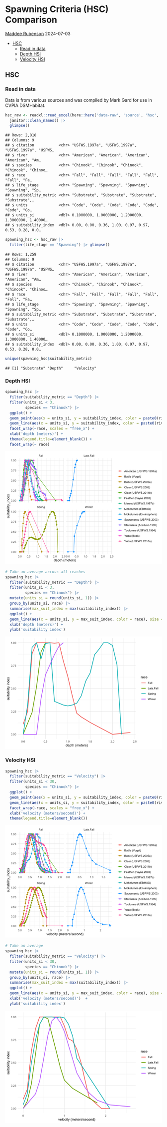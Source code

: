 Spawning Criteria (HSC) Comparison
================
[Maddee Rubenson](mailto:mrubenson@flowwest.com)
2024-07-03

- [HSC](#hsc)
  - [Read in data](#read-in-data)
  - [Depth HSI](#depth-hsi)
  - [Velocity HSI](#velocity-hsi)

## HSC

### Read in data

Data is from various sources and was compiled by Mark Gard for use in
CVPIA DSMHabitat.

``` r
hsc_raw <- readxl::read_excel(here::here('data-raw', 'source', 'hsc', 'HSC.xlsx'), sheet = "flat") |> 
  janitor::clean_names() |> 
  glimpse()
```

    ## Rows: 2,818
    ## Columns: 9
    ## $ citation           <chr> "USFWS.1997a", "USFWS.1997a", "USFWS.1997a", "USFWS…
    ## $ river              <chr> "American", "American", "American", "American", "Am…
    ## $ species            <chr> "Chinook", "Chinook", "Chinook", "Chinook", "Chinoo…
    ## $ race               <chr> "Fall", "Fall", "Fall", "Fall", "Fall", "Fall", "Fa…
    ## $ life_stage         <chr> "Spawning", "Spawning", "Spawning", "Spawning", "Sp…
    ## $ suitability_metric <chr> "Substrate", "Substrate", "Substrate", "Substrate",…
    ## $ units              <chr> "Code", "Code", "Code", "Code", "Code", "Code", "Co…
    ## $ units_si           <dbl> 0.1000000, 1.0000000, 1.2000000, 1.3000000, 1.40000…
    ## $ suitability_index  <dbl> 0.00, 0.00, 0.36, 1.00, 0.97, 0.97, 0.53, 0.28, 0.0…

``` r
spawning_hsc <- hsc_raw |> 
  filter(life_stage == "Spawning") |> glimpse()
```

    ## Rows: 1,259
    ## Columns: 9
    ## $ citation           <chr> "USFWS.1997a", "USFWS.1997a", "USFWS.1997a", "USFWS…
    ## $ river              <chr> "American", "American", "American", "American", "Am…
    ## $ species            <chr> "Chinook", "Chinook", "Chinook", "Chinook", "Chinoo…
    ## $ race               <chr> "Fall", "Fall", "Fall", "Fall", "Fall", "Fall", "Fa…
    ## $ life_stage         <chr> "Spawning", "Spawning", "Spawning", "Spawning", "Sp…
    ## $ suitability_metric <chr> "Substrate", "Substrate", "Substrate", "Substrate",…
    ## $ units              <chr> "Code", "Code", "Code", "Code", "Code", "Code", "Co…
    ## $ units_si           <dbl> 0.1000000, 1.0000000, 1.2000000, 1.3000000, 1.40000…
    ## $ suitability_index  <dbl> 0.00, 0.00, 0.36, 1.00, 0.97, 0.97, 0.53, 0.28, 0.0…

``` r
unique(spawning_hsc$suitability_metric)
```

    ## [1] "Substrate" "Depth"     "Velocity"

### Depth HSI

``` r
spawning_hsc |> 
  filter(suitability_metric == "Depth") |> 
  filter(units_si < 3,
         species == "Chinook") |>   
  ggplot() + 
  geom_point(aes(x = units_si, y = suitability_index, color = paste0(river, " (", citation, ")"))) + 
  geom_line(aes(x = units_si, y = suitability_index, color = paste0(river, " (", citation, ")"))) + 
  facet_wrap(~race, scales = "free_x") + 
  xlab('depth (meters)') + 
  theme(legend.title=element_blank()) + 
  facet_wrap(~ race)
```

![](spawning-criteria-comparison_files/figure-gfm/unnamed-chunk-2-1.png)<!-- -->

``` r
# Take an average across all reaches
spawning_hsc |> 
  filter(suitability_metric == "Depth") |> 
  filter(units_si < 3,
         species == "Chinook") |>   
  mutate(units_si = round(units_si, 1)) |> 
  group_by(units_si, race) |> 
  summarise(max_suit_index = max(suitability_index)) |> 
  ggplot() + 
  geom_line(aes(x = units_si, y = max_suit_index, color = race), size = 1) + 
  xlab('depth (meters)') + 
  ylab('suitability index') 
```

![](spawning-criteria-comparison_files/figure-gfm/unnamed-chunk-2-2.png)<!-- -->

### Velocity HSI

``` r
spawning_hsc |> 
  filter(suitability_metric == "Velocity") |> 
  filter(units_si < 30,
         species == "Chinook") |>   
  ggplot() + 
  geom_point(aes(x = units_si, y = suitability_index, color = paste0(river, " (", citation, ")"))) + 
  geom_line(aes(x = units_si, y = suitability_index, color = paste0(river, " (", citation, ")"))) + 
  facet_wrap(~race, scales = "free_x") + 
  xlab('velocity (meters/second)') + 
  theme(legend.title=element_blank())
```

![](spawning-criteria-comparison_files/figure-gfm/unnamed-chunk-3-1.png)<!-- -->

``` r
# Take an average
spawning_hsc |> 
  filter(suitability_metric == "Velocity") |> 
  filter(units_si < 30,
         species == "Chinook") |>   
  mutate(units_si = round(units_si, 1)) |> 
  group_by(units_si, race) |> 
  summarise(max_suit_index = max(suitability_index)) |> 
  ggplot() + 
  geom_line(aes(x = units_si, y = max_suit_index, color = race), size = 1) + 
  xlab('velocity (meters/second)')  + 
  ylab('suitability index')
```

![](spawning-criteria-comparison_files/figure-gfm/unnamed-chunk-3-2.png)<!-- -->
